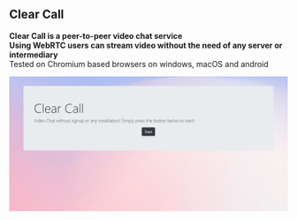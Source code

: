 ## Clear Call

**Clear Call is a peer-to-peer video chat service  
Using WebRTC users can stream video without the need of any server or intermediary**  
Tested on Chromium based browsers on windows, macOS and android

![Homepage](https://github.com/dylansapienza/ClearCall/blob/master/screenshots/homepage.jpg?raw=true)
